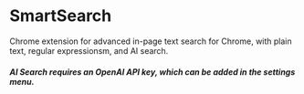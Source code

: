 # SmartSearch 
Chrome extension for advanced in-page text search for Chrome, with plain text, regular expressionsm, and AI search. 

##### *AI Search requires an OpenAI API key, which can be added in the settings menu.*
